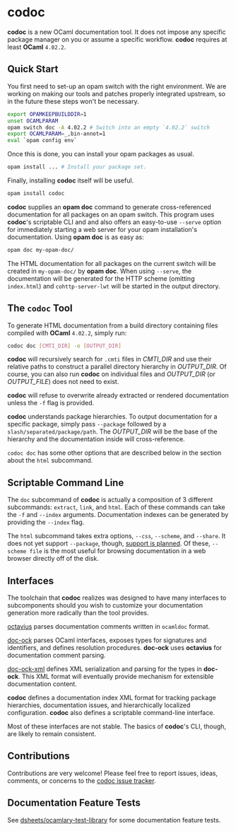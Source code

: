 # codoc

**codoc** is a new OCaml documentation tool. It does not impose any
  specific package manager on you or assume a specific
  workflow. **codoc** requires at least **OCaml** `4.02.2`.

## Quick Start

You first need to set-up an opam switch with the right environment. We
are working on making our tools and patches properly integrated
upstream, so in the future these steps won't be necessary.

```sh
export OPAMKEEPBUILDDIR=1
unset OCAMLPARAM
opam switch doc -A 4.02.2 # Switch into an empty `4.02.2` switch
export OCAMLPARAM=_,bin-annot=1
eval `opam config env`
```

Once this is done, you can install your opam packages as usual.

```sh
opam install ... # Install your package set.
```

Finally, installing **codoc** itself will be useful.

```sh
opam install codoc
```

**codoc** supplies an **opam doc** command to generate cross-referenced
  documentation for all packages on an opam switch.  This program uses
  **codoc**'s scriptable CLI and and also offers an easy-to-use
  `--serve` option for immediately starting a web server for your opam
  installation's documentation. Using **opam doc** is as easy as:

```sh
opam doc my-opam-doc/
```

The HTML documentation for all packages on the current switch will be
created in `my-opam-doc/` by **opam doc**. When using `--serve`, the
documentation will be generated for the HTTP scheme (omitting
`index.html`) and `cohttp-server-lwt` will be started in the output
directory.

## The `codoc` Tool

To generate HTML documentation from a build directory containing files
compiled with **OCaml** `4.02.2`, simply run:

```sh
codoc doc [CMTI_DIR] -o [OUTPUT_DIR]
```

**codoc** will recursively search for `.cmti` files in *CMTI_DIR* and
  use their relative paths to construct a parallel directory hierarchy
  in *OUTPUT_DIR*. Of course, you can also run **codoc** on individual
  files and *OUTPUT_DIR* (or *OUTPUT_FILE*) does not need to exist.

**codoc** will refuse to overwrite already extracted or rendered
  documentation unless the `-f` flag is provided.

**codoc** understands package hierarchies. To output documentation for a
  specific package, simply pass `--package` followed by a
  `slash/separated/package/path`. The *OUTPUT_DIR* will be the base of
  the hierarchy and the documentation inside will cross-reference.

`codoc doc` has some other options that are described below in the
  section about the `html` subcommand.

## Scriptable Command Line

The `doc` subcommand of **codoc** is actually a composition of 3
different subcommands: `extract`, `link`, and `html`. Each of these
commands can take the `-f` and `--index` arguments. Documentation
indexes can be generated by providing the `--index` flag.

The `html` subcommand takes extra options, `--css`, `--scheme`,
and `--share`. It does not yet support `--package`, though, [support
is planned](https://github.com/dsheets/codoc/issues/42). Of these,
`--scheme file` is the most useful for browsing documentation in a web
browser directly off of the disk.

## Interfaces

The toolchain that **codoc** realizes was designed to have many
interfaces to subcomponents should you wish to customize your
documentation generation more radically than the tool provides.

[octavius](https://github.com/lpw25/octavius) parses documentation
comments written in `ocamldoc` format.

[doc-ock](https://github.com/lpw25/doc-ock) parses OCaml interfaces,
exposes types for signatures and identifiers, and defines resolution
procedures. **doc-ock** uses **octavius** for documentation comment
parsing.

[doc-ock-xml](https://github.com/lpw25/doc-ock-xml/) defines XML
serialization and parsing for the types in **doc-ock**. This XML
format will eventually provide mechanism for extensible documentation
content.

**codoc** defines a documentation index XML format for tracking package
  hierarchies, documentation issues, and hierarchically localized
  configuration. **codoc** also defines a scriptable command-line
  interface.

Most of these interfaces are not stable. The basics of **codoc**'s CLI,
though, are likely to remain consistent.

## Contributions

Contributions are very welcome! Please feel free to report issues,
ideas, comments, or concerns to the [codoc issue
tracker](https://github.com/dsheets/codoc/issues).

## Documentation Feature Tests

See
[dsheets/ocamlary-test-library](https://github.com/dsheets/ocamlary-test-library)
for some documentation feature tests.
